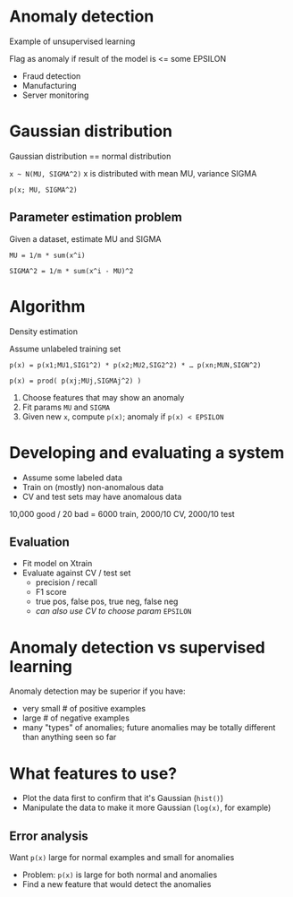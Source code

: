 # Anomaly detection
Example of unsupervised learning

Flag as anomaly if result of the model is <= some EPSILON

* Fraud detection
* Manufacturing
* Server monitoring

# Gaussian distribution
Gaussian distribution == normal distribution

`x ~ N(MU, SIGMA^2)`
x is distributed with mean MU, variance SIGMA

`p(x; MU, SIGMA^2)`

## Parameter estimation problem
Given a dataset, estimate MU and SIGMA

`MU = 1/m * sum(x^i)`

`SIGMA^2 = 1/m * sum(x^i - MU)^2`

# Algorithm
Density estimation

Assume unlabeled training set

`p(x) = p(x1;MU1,SIG1^2) * p(x2;MU2,SIG2^2) * … p(xn;MUN,SIGN^2)`

`p(x) = prod( p(xj;MUj,SIGMAj^2) )`

1. Choose features that may show an anomaly
2. Fit params `MU` and `SIGMA`
3. Given new `x`, compute `p(x)`; anomaly if `p(x) < EPSILON`

# Developing and evaluating a system
* Assume some labeled data
* Train on (mostly) non-anomalous data
* CV and test sets may have anomalous data

10,000 good / 20 bad = 6000 train, 2000/10 CV, 2000/10 test

## Evaluation

* Fit model on Xtrain
* Evaluate against CV / test set
    * precision / recall
    * F1 score
    * true pos, false pos, true neg, false neg
    * *can also use CV to choose param* `EPSILON`

# Anomaly detection vs supervised learning
Anomaly detection may be superior if you have: 

* very small # of positive examples
* large # of negative examples
* many "types" of anomalies; future anomalies may be totally different than anything seen so far

# What features to use?
* Plot the data first to confirm that it's Gaussian (`hist()`)
* Manipulate the data to make it more Gaussian (`log(x)`, for example)

## Error analysis
Want `p(x)` large for normal examples and small for anomalies

* Problem: `p(x)` is large for both normal and anomalies
* Find a new feature that would detect the anomalies

